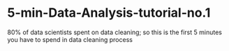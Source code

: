 # 5-min-Data-Analysis-tutorial-no.1
80% of data scientists spent on data cleaning; so this is the first 5 minutes you have to spend in data cleaning process
